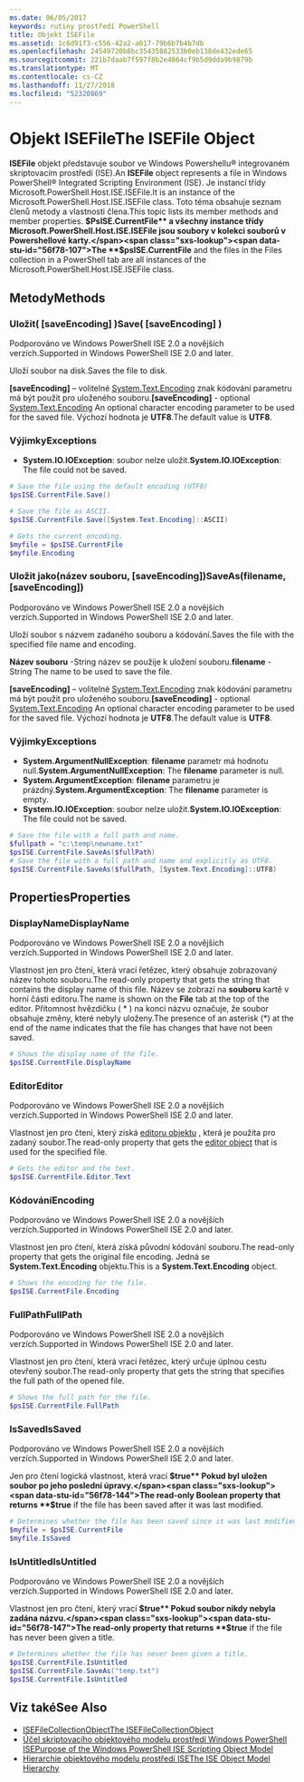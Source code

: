 ```yaml
---
ms.date: 06/05/2017
keywords: rutiny prostředí PowerShell
title: Objekt ISEFile
ms.assetid: 1c6d91f3-c556-42a2-a017-79b6b7b4b7db
ms.openlocfilehash: 24549720b8bc35435882533b0eb138de432ede65
ms.sourcegitcommit: 221b7daab7f597f8b2e4864cf9b5d9dda9b9879b
ms.translationtype: MT
ms.contentlocale: cs-CZ
ms.lasthandoff: 11/27/2018
ms.locfileid: "52320869"
---
```

# <a name="the-isefile-object"></a><span data-ttu-id="56f78-103">Objekt ISEFile</span><span class="sxs-lookup"><span data-stu-id="56f78-103">The ISEFile Object</span></span>

<span data-ttu-id="56f78-104">**ISEFile** objekt představuje soubor ve Windows Powershellu® integrovaném skriptovacím prostředí (ISE).</span><span class="sxs-lookup"><span data-stu-id="56f78-104">An **ISEFile** object represents a file in Windows PowerShell® Integrated Scripting Environment (ISE).</span></span> <span data-ttu-id="56f78-105">Je instancí třídy Microsoft.PowerShell.Host.ISE.ISEFile.</span><span class="sxs-lookup"><span data-stu-id="56f78-105">It is an instance of the Microsoft.PowerShell.Host.ISE.ISEFile class.</span></span> <span data-ttu-id="56f78-106">Toto téma obsahuje seznam členů metody a vlastnosti člena.</span><span class="sxs-lookup"><span data-stu-id="56f78-106">This topic lists its member methods and member properties.</span></span> <span data-ttu-id="56f78-107">**$PsISE.CurrentFile** a všechny instance třídy Microsoft.PowerShell.Host.ISE.ISEFile jsou soubory v kolekci souborů v Powershellové karty.</span><span class="sxs-lookup"><span data-stu-id="56f78-107">The **$psISE.CurrentFile** and the files in the Files collection in a PowerShell tab are all instances of the Microsoft.PowerShell.Host.ISE.ISEFile class.</span></span>

## <a name="methods"></a><span data-ttu-id="56f78-108">Metody</span><span class="sxs-lookup"><span data-stu-id="56f78-108">Methods</span></span>

### <a name="save-saveencoding-"></a><span data-ttu-id="56f78-109">Uložit\( \[saveEncoding\] \)</span><span class="sxs-lookup"><span data-stu-id="56f78-109">Save\( \[saveEncoding\] \)</span></span>

<span data-ttu-id="56f78-110">Podporováno ve Windows PowerShell ISE 2.0 a novějších verzích.</span><span class="sxs-lookup"><span data-stu-id="56f78-110">Supported in Windows PowerShell ISE 2.0 and later.</span></span>

<span data-ttu-id="56f78-111">Uloží soubor na disk.</span><span class="sxs-lookup"><span data-stu-id="56f78-111">Saves the file to disk.</span></span>

<span data-ttu-id="56f78-112">**\[saveEncoding\]**  – volitelné [System.Text.Encoding](https://msdn.microsoft.com/library/system.text.encoding.aspx) znak kódování parametru má být použit pro uloženého souboru.</span><span class="sxs-lookup"><span data-stu-id="56f78-112">**\[saveEncoding\]** - optional [System.Text.Encoding](https://msdn.microsoft.com/library/system.text.encoding.aspx) An optional character encoding parameter to be used for the saved file.</span></span> <span data-ttu-id="56f78-113">Výchozí hodnota je **UTF8**.</span><span class="sxs-lookup"><span data-stu-id="56f78-113">The default value is **UTF8**.</span></span>

### <a name="exceptions"></a><span data-ttu-id="56f78-114">Výjimky</span><span class="sxs-lookup"><span data-stu-id="56f78-114">Exceptions</span></span>

- <span data-ttu-id="56f78-115">**System.IO.IOException**: soubor nelze uložit.</span><span class="sxs-lookup"><span data-stu-id="56f78-115">**System.IO.IOException**: The file could not be saved.</span></span>

```powershell
# Save the file using the default encoding (UTF8)
$psISE.CurrentFile.Save()

# Save the file as ASCII.
$psISE.CurrentFile.Save([System.Text.Encoding]::ASCII)

# Gets the current encoding.
$myfile = $psISE.CurrentFile
$myfile.Encoding
```

### <a name="saveasfilename-saveencoding"></a><span data-ttu-id="56f78-116">Uložit jako\(název souboru, \[saveEncoding\]\)</span><span class="sxs-lookup"><span data-stu-id="56f78-116">SaveAs\(filename, \[saveEncoding\]\)</span></span>

<span data-ttu-id="56f78-117">Podporováno ve Windows PowerShell ISE 2.0 a novějších verzích.</span><span class="sxs-lookup"><span data-stu-id="56f78-117">Supported in Windows PowerShell ISE 2.0 and later.</span></span>

<span data-ttu-id="56f78-118">Uloží soubor s názvem zadaného souboru a kódování.</span><span class="sxs-lookup"><span data-stu-id="56f78-118">Saves the file with the specified file name and encoding.</span></span>

<span data-ttu-id="56f78-119">**Název souboru** -String název se použije k uložení souboru.</span><span class="sxs-lookup"><span data-stu-id="56f78-119">**filename** - String The name to be used to save the file.</span></span>

<span data-ttu-id="56f78-120">**\[saveEncoding\]**  – volitelné [System.Text.Encoding](https://msdn.microsoft.com/library/system.text.encoding.aspx) znak kódování parametru má být použit pro uloženého souboru.</span><span class="sxs-lookup"><span data-stu-id="56f78-120">**\[saveEncoding\]** - optional [System.Text.Encoding](https://msdn.microsoft.com/library/system.text.encoding.aspx) An optional character encoding parameter to be used for the saved file.</span></span> <span data-ttu-id="56f78-121">Výchozí hodnota je **UTF8**.</span><span class="sxs-lookup"><span data-stu-id="56f78-121">The default value is **UTF8**.</span></span>

### <a name="exceptions"></a><span data-ttu-id="56f78-122">Výjimky</span><span class="sxs-lookup"><span data-stu-id="56f78-122">Exceptions</span></span>

- <span data-ttu-id="56f78-123">**System.ArgumentNullException**: **filename** parametr má hodnotu null.</span><span class="sxs-lookup"><span data-stu-id="56f78-123">**System.ArgumentNullException**: The **filename** parameter is null.</span></span>
- <span data-ttu-id="56f78-124">**System.ArgumentException**: **filename** parametru je prázdný.</span><span class="sxs-lookup"><span data-stu-id="56f78-124">**System.ArgumentException**: The **filename** parameter is empty.</span></span>
- <span data-ttu-id="56f78-125">**System.IO.IOException**: soubor nelze uložit.</span><span class="sxs-lookup"><span data-stu-id="56f78-125">**System.IO.IOException**: The file could not be saved.</span></span>

```powershell
# Save the file with a full path and name.
$fullpath = "c:\temp\newname.txt"
$psISE.CurrentFile.SaveAs($fullPath)
# Save the file with a full path and name and explicitly as UTF8.
$psISE.CurrentFile.SaveAs($fullPath, [System.Text.Encoding]::UTF8)
```

## <a name="properties"></a><span data-ttu-id="56f78-126">Properties</span><span class="sxs-lookup"><span data-stu-id="56f78-126">Properties</span></span>

### <a name="displayname"></a><span data-ttu-id="56f78-127">DisplayName</span><span class="sxs-lookup"><span data-stu-id="56f78-127">DisplayName</span></span>

<span data-ttu-id="56f78-128">Podporováno ve Windows PowerShell ISE 2.0 a novějších verzích.</span><span class="sxs-lookup"><span data-stu-id="56f78-128">Supported in Windows PowerShell ISE 2.0 and later.</span></span>

<span data-ttu-id="56f78-129">Vlastnost jen pro čtení, která vrací řetězec, který obsahuje zobrazovaný název tohoto souboru.</span><span class="sxs-lookup"><span data-stu-id="56f78-129">The read-only property that gets the string that contains the display name of this file.</span></span> <span data-ttu-id="56f78-130">Název se zobrazí na **souboru** kartě v horní části editoru.</span><span class="sxs-lookup"><span data-stu-id="56f78-130">The name is shown on the **File** tab at the top of the editor.</span></span> <span data-ttu-id="56f78-131">Přítomnost hvězdičku \( \* \) na konci názvu označuje, že soubor obsahuje změny, které nebyly uloženy.</span><span class="sxs-lookup"><span data-stu-id="56f78-131">The presence of an asterisk \(\*\) at the end of the name indicates that the file has changes that have not been saved.</span></span>

```powershell
# Shows the display name of the file.
$psISE.CurrentFile.DisplayName
```

### <a name="editor"></a><span data-ttu-id="56f78-132">Editor</span><span class="sxs-lookup"><span data-stu-id="56f78-132">Editor</span></span>

<span data-ttu-id="56f78-133">Podporováno ve Windows PowerShell ISE 2.0 a novějších verzích.</span><span class="sxs-lookup"><span data-stu-id="56f78-133">Supported in Windows PowerShell ISE 2.0 and later.</span></span>

<span data-ttu-id="56f78-134">Vlastnost jen pro čtení, který získá [editoru objektu](The-ISEEditor-Object.md) , která je použita pro zadaný soubor.</span><span class="sxs-lookup"><span data-stu-id="56f78-134">The read-only property that gets the [editor object](The-ISEEditor-Object.md) that is used for the specified file.</span></span>

```powershell
# Gets the editor and the text.
$psISE.CurrentFile.Editor.Text
```

### <a name="encoding"></a><span data-ttu-id="56f78-135">Kódování</span><span class="sxs-lookup"><span data-stu-id="56f78-135">Encoding</span></span>

<span data-ttu-id="56f78-136">Podporováno ve Windows PowerShell ISE 2.0 a novějších verzích.</span><span class="sxs-lookup"><span data-stu-id="56f78-136">Supported in Windows PowerShell ISE 2.0 and later.</span></span>

<span data-ttu-id="56f78-137">Vlastnost jen pro čtení, která získá původní kódování souboru.</span><span class="sxs-lookup"><span data-stu-id="56f78-137">The read-only property that gets the original file encoding.</span></span> <span data-ttu-id="56f78-138">Jedná se **System.Text.Encoding** objektu.</span><span class="sxs-lookup"><span data-stu-id="56f78-138">This is a **System.Text.Encoding** object.</span></span>

```powershell
# Shows the encoding for the file.
$psISE.CurrentFile.Encoding
```

### <a name="fullpath"></a><span data-ttu-id="56f78-139">FullPath</span><span class="sxs-lookup"><span data-stu-id="56f78-139">FullPath</span></span>

<span data-ttu-id="56f78-140">Podporováno ve Windows PowerShell ISE 2.0 a novějších verzích.</span><span class="sxs-lookup"><span data-stu-id="56f78-140">Supported in Windows PowerShell ISE 2.0 and later.</span></span>

<span data-ttu-id="56f78-141">Vlastnost jen pro čtení, která vrací řetězec, který určuje úplnou cestu otevřený soubor.</span><span class="sxs-lookup"><span data-stu-id="56f78-141">The read-only property that gets the string that specifies the full path of the opened file.</span></span>

```powershell
# Shows the full path for the file.
$psISE.CurrentFile.FullPath
```

### <a name="issaved"></a><span data-ttu-id="56f78-142">IsSaved</span><span class="sxs-lookup"><span data-stu-id="56f78-142">IsSaved</span></span>

<span data-ttu-id="56f78-143">Podporováno ve Windows PowerShell ISE 2.0 a novějších verzích.</span><span class="sxs-lookup"><span data-stu-id="56f78-143">Supported in Windows PowerShell ISE 2.0 and later.</span></span>

<span data-ttu-id="56f78-144">Jen pro čtení logická vlastnost, která vrací **$true** Pokud byl uložen soubor po jeho poslední úpravy.</span><span class="sxs-lookup"><span data-stu-id="56f78-144">The read-only Boolean property that returns **$true** if the file has been saved after it was last modified.</span></span>

```powershell
# Determines whether the file has been saved since it was last modified.
$myfile = $psISE.CurrentFile
$myfile.IsSaved
```

### <a name="isuntitled"></a><span data-ttu-id="56f78-145">IsUntitled</span><span class="sxs-lookup"><span data-stu-id="56f78-145">IsUntitled</span></span>

<span data-ttu-id="56f78-146">Podporováno ve Windows PowerShell ISE 2.0 a novějších verzích.</span><span class="sxs-lookup"><span data-stu-id="56f78-146">Supported in Windows PowerShell ISE 2.0 and later.</span></span>

<span data-ttu-id="56f78-147">Vlastnost jen pro čtení, který vrací **$true** Pokud soubor nikdy nebyla zadána názvu.</span><span class="sxs-lookup"><span data-stu-id="56f78-147">The read-only property that returns **$true** if the file has never been given a title.</span></span>

```powershell
# Determines whether the file has never been given a title.
$psISE.CurrentFile.IsUntitled
$psISE.CurrentFile.SaveAs("temp.txt")
$psISE.CurrentFile.IsUntitled
```

## <a name="see-also"></a><span data-ttu-id="56f78-148">Viz také</span><span class="sxs-lookup"><span data-stu-id="56f78-148">See Also</span></span>

- [<span data-ttu-id="56f78-149">ISEFileCollectionObject</span><span class="sxs-lookup"><span data-stu-id="56f78-149">The ISEFileCollectionObject</span></span>](The-ISEFileCollection-Object.md)
- [<span data-ttu-id="56f78-150">Účel skriptovacího objektového modelu prostředí Windows PowerShell ISE</span><span class="sxs-lookup"><span data-stu-id="56f78-150">Purpose of the Windows PowerShell ISE Scripting Object Model</span></span>](Purpose-of-the-Windows-PowerShell-ISE-Scripting-Object-Model.md)
- [<span data-ttu-id="56f78-151">Hierarchie objektového modelu prostředí ISE</span><span class="sxs-lookup"><span data-stu-id="56f78-151">The ISE Object Model Hierarchy</span></span>](The-ISE-Object-Model-Hierarchy.md)